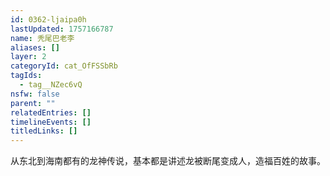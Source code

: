 ```yaml
---
id: 0362-ljaipa0h
lastUpdated: 1757166787
name: 秃尾巴老李
aliases: []
layer: 2
categoryId: cat_OfFSSbRb
tagIds:
  - tag__NZec6vQ
nsfw: false
parent: ""
relatedEntries: []
timelineEvents: []
titledLinks: []
---
```


从东北到海南都有的龙神传说，基本都是讲述龙被断尾变成人，造福百姓的故事。